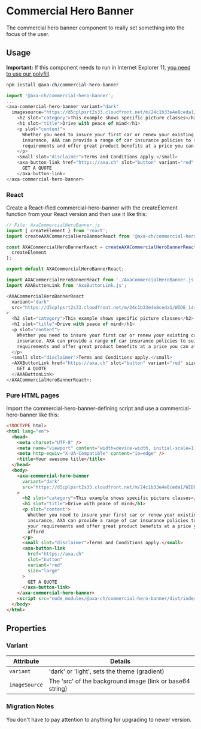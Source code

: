 # Commercial Hero Banner

The commercial hero banner component to really set something into the focus of the user.

## Usage

**Important:** If this component needs to run in Internet Explorer 11, [you need to use our polyfill](https://github.com/axa-ch/patterns-library/tree/develop/src/components/05-utils/polyfill).

```bash
npm install @axa-ch/commercial-hero-banner
```

```js
import '@axa-ch/commercial-hero-banner';
...
<axa-commercial-hero-banner variant="dark"
  imagesource="https://d5cplpsrt2s33.cloudfront.net/m/24c1b33e4e8ceda1/WIDE_1440_560_X2-hero_kv_neu_kv_breit_web.jpg">
    <h2 slot="category">This example shows specific picture classes</h2>
    <h1 slot="title">Drive with peace of mind</h1>
    <p slot="content">
      Whether you need to insure your first car or renew your existing car
      insurance, AXA can provide a range of car insurance policies to suit your
      requirements and offer great product benefits at a price you can afford
    </p>
    <small slot="disclaimer">Terms and Conditions apply.</small>
    <axa-button-link href="https://axa.ch" slot="button" variant="red" size="large">
      GET A QUOTE
    </axa-button-link>
</axa-commercial-hero-banner>
```

### React

Create a React-ified commercial-hero-banner with the createElement function from your React version and then use it like this:

```js
// File: AxaCommercialHeroBanner.js
import { createElement } from 'react';
import createAXACommercialHeroBannerReact from '@axa-ch/commercial-hero-banner/lib/index.react';

const AXACommercialHeroBannerReact = createAXACommercialHeroBannerReact(
  createElement
);

export default AXACommercialHeroBannerReact;
```

```js
import AXACommercialHeroBannerReact from './AxaCommercialHeroBanner.js';
import AXAButtonLink from 'AxaButtonLink.js';

<AXACommercialHeroBannerReact
  variant="dark"
  src="https://d5cplpsrt2s33.cloudfront.net/m/24c1b33e4e8ceda1/WIDE_1440_560_X2-hero_kv_neu_kv_breit_web.jpg"
>
  <h2 slot="category">This example shows specific picture classes</h2>
  <h1 slot="title">Drive with peace of mind</h1>
  <p slot="content">
    Whether you need to insure your first car or renew your existing car
    insurance, AXA can provide a range of car insurance policies to suit your
    requirements and offer great product benefits at a price you can afford
  </p>
  <small slot="disclaimer">Terms and Conditions apply.</small>
  <AXAButtonLink href="https://axa.ch" slot="button" variant="red" size="large">
    GET A QUOTE
  </AXAButtonLink>
</AXACommercialHeroBannerReact>;
```

### Pure HTML pages

Import the commercial-hero-banner-defining script and use a commercial-hero-banner like this:

```html
<!DOCTYPE html>
<html lang="en">
  <head>
    <meta charset="UTF-8" />
    <meta name="viewport" content="width=device-width, initial-scale=1.0" />
    <meta http-equiv="X-UA-Compatible" content="ie=edge" />
    <title>Your awesome title</title>
  </head>
  <body>
    <axa-commercial-hero-banner
      variant="dark"
      src="https://d5cplpsrt2s33.cloudfront.net/m/24c1b33e4e8ceda1/WIDE_1440_560_X2-hero_kv_neu_kv_breit_web.jpg"
    >
      <h2 slot="category">This example shows specific picture classes</h2>
      <h1 slot="title">Drive with peace of mind</h1>
      <p slot="content">
        Whether you need to insure your first car or renew your existing car
        insurance, AXA can provide a range of car insurance policies to suit
        your requirements and offer great product benefits at a price you can
        afford
      </p>
      <small slot="disclaimer">Terms and Conditions apply.</small>
      <axa-button-link
        href="https://axa.ch"
        slot="button"
        variant="red"
        size="large"
      >
        GET A QUOTE
      </axa-button-link>
    </axa-commercial-hero-banner>
    <script src="node_modules/@axa-ch/commercial-hero-banner/dist/index.js"></script>
  </body>
</html>
```

## Properties

### Variant

| Attribute     | Details                                                   |
| ------------- | --------------------------------------------------------- |
| `variant`     | 'dark' or 'light', sets the theme (gradient)              |
| `imageSource` | The 'src' of the background image (link or base64 string) |

### Migration Notes

You don't have to pay attention to anything for upgrading to newer version.
